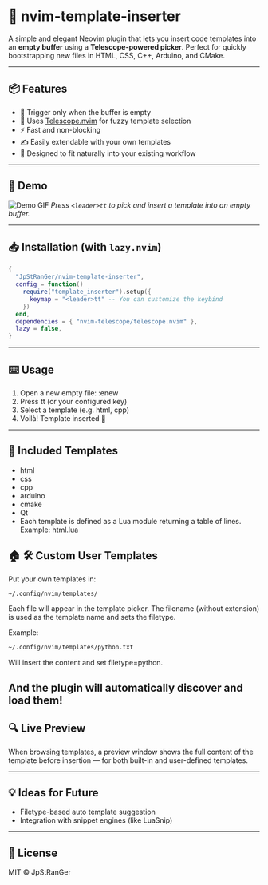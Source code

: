 
# 🚀 nvim-template-inserter

A simple and elegant Neovim plugin that lets you insert code templates into an **empty buffer** using a **Telescope-powered picker**. Perfect for quickly bootstrapping new files in HTML, CSS, C++, Arduino, and CMake.

---

## 📦 Features

- 🌟 Trigger only when the buffer is empty
- 🔭 Uses [Telescope.nvim](https://github.com/nvim-telescope/telescope.nvim) for fuzzy template selection
- ⚡ Fast and non-blocking
- ✍️ Easily extendable with your own templates
- 🧠 Designed to fit naturally into your existing workflow

---

## 📸 Demo

![Demo GIF](https://user-images.githubusercontent.com/your-gif-demo.gif)
*Press `<leader>tt` to pick and insert a template into an empty buffer.*

---

## 📥 Installation (with `lazy.nvim`)

```lua
{
  "JpStRanGer/nvim-template-inserter",
  config = function()
    require("template_inserter").setup({
      keymap = "<leader>tt" -- You can customize the keybind
    })
  end,
  dependencies = { "nvim-telescope/telescope.nvim" },
  lazy = false,
}
```

---

## ⌨️  Usage
1. Open a new empty file: :enew
1. Press <leader>tt (or your configured key)
1. Select a template (e.g. html, cpp)
1. Voilà! Template inserted 🎉

---

## 🧩 Included Templates
- html
- css
- cpp
- arduino
- cmake
- Qt 
- Each template is defined as a Lua module returning a table of lines. Example: html.lua


## 🏠 🛠️ Custom User Templates
Put your own templates in:

```bash
~/.config/nvim/templates/
```
Each file will appear in the template picker. The filename (without extension) is used as the template name and sets the filetype.

Example:

```bash
~/.config/nvim/templates/python.txt
```
Will insert the content and set filetype=python.

And the plugin will automatically discover and load them!
---

## 🔍 Live Preview
When browsing templates, a preview window shows the full content of the template before insertion — for both built-in and user-defined templates.

---

## 💡 Ideas for Future
- Filetype-based auto template suggestion
- Integration with snippet engines (like LuaSnip)

---

## 📄 License
MIT © JpStRanGer
